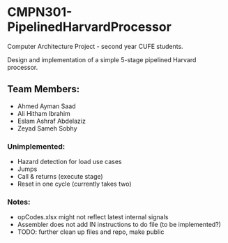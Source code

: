 # CMPN301-PipelinedHarvardProcessor
 Computer Architecture Project - second year CUFE students.

 Design and implementation of a simple 5-stage pipelined Harvard processor.


## Team Members:
 - Ahmed Ayman Saad
 - Ali Hitham Ibrahim
 - Eslam Ashraf Abdelaziz
 - Zeyad Sameh Sobhy

### Unimplemented:
 - Hazard detection for load use cases
 - Jumps
 - Call & returns (execute stage)
 - Reset in one cycle (currently takes two)
 
### Notes:
 - opCodes.xlsx might not reflect latest internal signals
 - Assembler does not add IN instructions to do file (to be implemented?)
 - TODO: further clean up files and repo, make public
